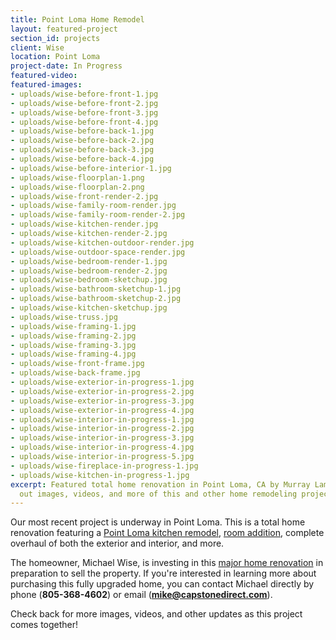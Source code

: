 ```yaml
---
title: Point Loma Home Remodel
layout: featured-project
section_id: projects
client: Wise
location: Point Loma
project-date: In Progress
featured-video:
featured-images:
- uploads/wise-before-front-1.jpg
- uploads/wise-before-front-2.jpg
- uploads/wise-before-front-3.jpg
- uploads/wise-before-front-4.jpg
- uploads/wise-before-back-1.jpg
- uploads/wise-before-back-2.jpg
- uploads/wise-before-back-3.jpg
- uploads/wise-before-back-4.jpg
- uploads/wise-before-interior-1.jpg
- uploads/wise-floorplan-1.png
- uploads/wise-floorplan-2.png
- uploads/wise-front-render-2.jpg
- uploads/wise-family-room-render.jpg
- uploads/wise-family-room-render-2.jpg
- uploads/wise-kitchen-render.jpg
- uploads/wise-kitchen-render-2.jpg
- uploads/wise-kitchen-outdoor-render.jpg
- uploads/wise-outdoor-space-render.jpg
- uploads/wise-bedroom-render-1.jpg
- uploads/wise-bedroom-render-2.jpg
- uploads/wise-bedroom-sketchup.jpg
- uploads/wise-bathroom-sketchup-1.jpg
- uploads/wise-bathroom-sketchup-2.jpg
- uploads/wise-kitchen-sketchup.jpg
- uploads/wise-truss.jpg
- uploads/wise-framing-1.jpg
- uploads/wise-framing-2.jpg
- uploads/wise-framing-3.jpg
- uploads/wise-framing-4.jpg
- uploads/wise-front-frame.jpg
- uploads/wise-back-frame.jpg
- uploads/wise-exterior-in-progress-1.jpg
- uploads/wise-exterior-in-progress-2.jpg
- uploads/wise-exterior-in-progress-3.jpg
- uploads/wise-exterior-in-progress-4.jpg
- uploads/wise-interior-in-progress-1.jpg
- uploads/wise-interior-in-progress-2.jpg
- uploads/wise-interior-in-progress-3.jpg
- uploads/wise-interior-in-progress-4.jpg
- uploads/wise-interior-in-progress-5.jpg
- uploads/wise-fireplace-in-progress-1.jpg
- uploads/wise-kitchen-in-progress-1.jpg
excerpt: Featured total home renovation in Point Loma, CA by Murray Lampert. Check
  out images, videos, and more of this and other home remodeling projects in San Diego.
---
```


Our most recent project is underway in Point Loma. This is a total home renovation featuring a [Point Loma kitchen remodel](/kitchen-remodeling-point-loma), [room addition](/room-additions-point-loma), complete overhaul of both the exterior and interior, and more.

The homeowner, Michael Wise, is investing in this [major home renovation](/major-renovations) in preparation to sell the property. If you're interested in learning more about purchasing this fully upgraded home, you can contact Michael directly by phone (**805-368-4602**) or email (**mike@capstonedirect.com**).

Check back for more images, videos, and other updates as this project comes together!

